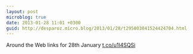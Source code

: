 ```yaml
---
layout: post
microblog: true
date: 2013-01-28 11:01 +0300
guid: http://desparoz.micro.blog/2013/01/28/t295803841524424704.html
---
```

Around the Web links for 28th January [t.co/u1I4SQSi](http://t.co/u1I4SQSi)
